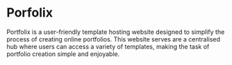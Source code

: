 # Porfolix
Portfolix is a user-friendly template hosting website designed to simplify the process of creating online portfolios. This website serves are a centralised hub where users can access a variety of templates, making the task of portfolio creation simple and enjoyable.
